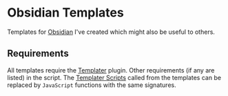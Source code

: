 # Obsidian Templates

Templates for [Obsidian](https://obsidian.md/) I've created which might also be useful to others.

## Requirements

All templates require the [Templater](https://github.com/SilentVoid13/Templater) plugin. Other requirements (if any are listed) in the script.
The [Templater Scripts](Templater%20Scripts) called from the templates can be replaced by `JavaScript` functions with the same signatures.
